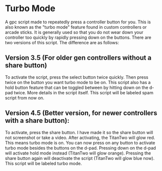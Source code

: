 # Turbo Mode
A gpc script made to repeatedly press a controller button for you. This is also known as the "turbo mode" feature found in custom controllers or arcade sticks. It is generally used so that you do not wear down your controller too quickly by rapidly pressing down on the buttons. There are two versions of this script. The difference are as follows:

**Version 3.5 (For older gen controllers without a share button)**
----------------------------------------------------------------------------------------------------------------------------
To activate the script, press the select button twice quickly. Then press twice on the button you want turbo mode to be on. This 
script also has a hold button feature that can be toggled between by hitting down on the d-pad twice. More details in the script itself. This script will be labeled spam script from now on.

**Version 4.5 (Better version, for newer controllers with a share button):**
----------------------------------------------------------------------------------------------------------------------------
To activate, press the share button. I have made it so the share button will not screenshot or take a video. After activating, the TitanTwo will glow red. This means turbo mode is on. You can now press on any button to activate turbo mode besides the buttons on the d-pad. Pressing down on the d-pad will activate hold mode instead (TitanTwo will glow orange). Pressing the share button again will deactivate the script (TitanTwo will glow blue now). This script will be labeled turbo mode.
